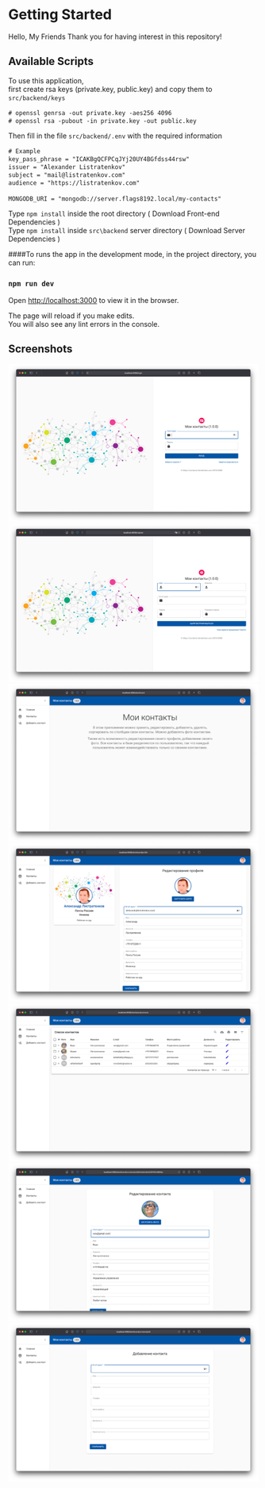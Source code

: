 # Getting Started

Hello, My Friends
Thank you for having interest in this repository!

## Available Scripts

To use this application,\
first create rsa keys (private.key, public.key) and copy them to `src/backend/keys`

````
# openssl genrsa -out private.key -aes256 4096
# openssl rsa -pubout -in private.key -out public.key
````

Then fill in the file `src/backend/.env` with the required information

````
# Example
key_pass_phrase = "ICAKBgQCFPCqJYj20UY4BGfdss44rsw"
issuer = "Alexander Listratenkov"
subject = "mail@listratenkov.com"
audience = "https://listratenkov.com"

MONGODB_URI = "mongodb://server.flags8192.local/my-contacts"
````

Type `npm install` inside the root directory ( Download Front-end Dependencies )\
Type `npm install` inside `src\backend` server directory ( Download Server Dependencies )

####To runs the app in the development mode, in the project directory, you can run:

### `npm run dev`

Open [http://localhost:3000](http://localhost:3000) to view it in the browser.

The page will reload if you make edits.\
You will also see any lint errors in the console.

## Screenshots
![Login](screenshots/login.png)
![Register](screenshots/register.png)
![Home](screenshots/home.png)
![Profile](screenshots/profile.png)
![Contacts](screenshots/contacts.png)
![EditContact](screenshots/editcontact.png)
![AddContact](screenshots/addcontact.png)
